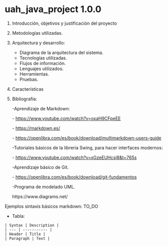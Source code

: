 # uah_java_project 1.0.0

1. Introducción, objetivos y justificación del proyecto
2. Metodologías utilizadas.
3. Arquitectura y desarrollo:
   - Diagrama de la arquitectura del sistema.
   - Tecnologías utilizadas.
   - Flujos de información.
   - Lenguajes utilizados.
   - Herramientas.
   - Pruebas.
4. Características
5. Bibliografía:

   -Aprendizaje de Markdown:
         <p>- https://www.youtube.com/watch?v=oxaH9CFpeEE </p>
         <p>- https://markdown.es/ </p>
         <p>- https://openlibra.com/es/book/download/multimarkdown-users-guide</p>
         
   -Tutoriales básicos de la libreria Swing, para hacer interfaces modernos:
         <p>- https://www.youtube.com/watch?v=xGzeEUHcsj8&t=765s</p>
         
   -Aprendizaje básico de Git.
         <p>- https://openlibra.com/es/book/download/git-fundamentos</p>
   -Programa de modelado UML.
      <p> https://www.diagrams.net/ </p>
      


Ejemplos sintaxis básicos markdown:
TO_DO

* Tabla:

```
| Syntax | Description |
| --- | ----------- |
| Header | Title |
| Paragraph | Text |
```

